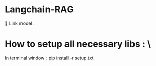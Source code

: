 # Langchain-RAG
🔗 Link model : 

# How to setup all necessary libs : \
In terminal window : pip install -r setup.txt
